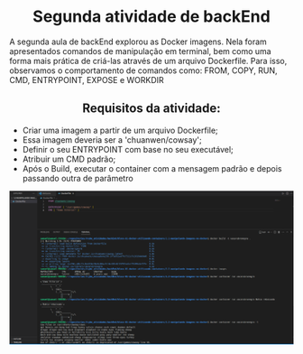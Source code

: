 <h1 align="center">Segunda atividade de backEnd</h1>

<p> A segunda aula de backEnd explorou as Docker imagens. Nela foram apresentados comandos de manipulação em terminal, bem como uma forma mais prática de criá-las através de um arquivo Dockerfile. Para isso, observamos o comportamento de comandos como: FROM, COPY, RUN, CMD, ENTRYPOINT, EXPOSE e WORKDIR </p>

<h2 align="center">Requisitos da atividade:</h2>
<ul>
<li>Criar uma imagem a partir de um arquivo Dockerfile;</li>
<li>Essa imagem deveria ser a 'chuanwen/cowsay';</li>
<li>Definir o seu ENTRYPOINT com base no seu executável;</li>
<li>Atribuir um CMD padrão;</li>
<li>Após o Build, executar o container com a mensagem padrão e depois passando outra de parâmetro</li>
</ul>

<img src="https://github.com/SamuelRocha91/trybe_atividades/blob/main/backEnd/bloco-01-docker-utilizando-containers/1.2-manipulando-imagens-no-docker/Captura%20de%20tela%20de%202023-03-16%2020-00-33.png?raw=true" alt="atividade no terminal printada">

